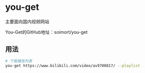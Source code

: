# you-get

主要面向国内视频网站

You-Get的GitHub地址：soimort/you-get

## 用法

```bash
# 下载播放列表
you-get https://www.bilibili.com/video/av9700817/ --playlist


```
